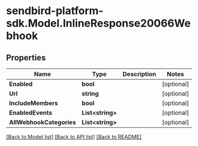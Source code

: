 
# sendbird-platform-sdk.Model.InlineResponse20066Webhook

## Properties

Name | Type | Description | Notes
------------ | ------------- | ------------- | -------------
**Enabled** | **bool** |  | [optional] 
**Url** | **string** |  | [optional] 
**IncludeMembers** | **bool** |  | [optional] 
**EnabledEvents** | **List&lt;string&gt;** |  | [optional] 
**AllWebhookCategories** | **List&lt;string&gt;** |  | [optional] 

[[Back to Model list]](../README.md#documentation-for-models)
[[Back to API list]](../README.md#documentation-for-api-endpoints)
[[Back to README]](../README.md)

